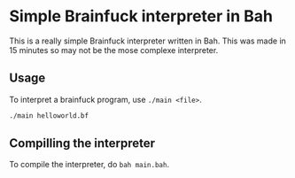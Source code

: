 # Simple Brainfuck interpreter in Bah
This is a really simple Brainfuck interpreter written in Bah.
This was made in 15 minutes so may not be the mose complexe interpreter.

## Usage
To interpret a brainfuck program, use `./main <file>`.
```sh
./main helloworld.bf
```

## Compilling the interpreter
To compile the interpreter, do `bah main.bah`.